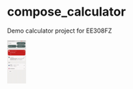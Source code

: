 # compose_calculator
Demo calculator project for EE308FZ

<img src="https://github.com/utf8-coding/compose_calculator/blob/main/blog%20res/calc_rec - 2.gif?raw=true" style="zoom:10%;">
